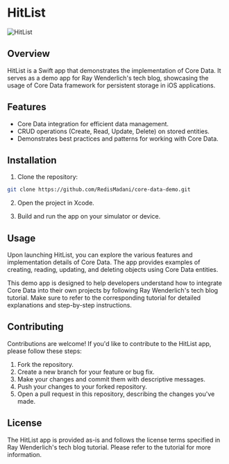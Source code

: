 # HitList

![HitList](https://github.com/RedisMadani/HitList/assets/136177376/1999965a-c8ff-464a-8c2e-5cb032bc2a13)

## Overview
HitList is a Swift app that demonstrates the implementation of Core Data. It serves as a demo app for Ray Wenderlich's tech blog, showcasing the usage of Core Data framework for persistent storage in iOS applications.

## Features
- Core Data integration for efficient data management.
- CRUD operations (Create, Read, Update, Delete) on stored entities.
- Demonstrates best practices and patterns for working with Core Data.

## Installation
1. Clone the repository:

```bash
git clone https://github.com/RedisMadani/core-data-demo.git
```

2. Open the project in Xcode.

3. Build and run the app on your simulator or device.

## Usage
Upon launching HitList, you can explore the various features and implementation details of Core Data. The app provides examples of creating, reading, updating, and deleting objects using Core Data entities.

This demo app is designed to help developers understand how to integrate Core Data into their own projects by following Ray Wenderlich's tech blog tutorial. Make sure to refer to the corresponding tutorial for detailed explanations and step-by-step instructions.

## Contributing
Contributions are welcome! If you'd like to contribute to the HitList app, please follow these steps:

1. Fork the repository.
2. Create a new branch for your feature or bug fix.
3. Make your changes and commit them with descriptive messages.
4. Push your changes to your forked repository.
5. Open a pull request in this repository, describing the changes you've made.

## License
The HitList app is provided as-is and follows the license terms specified in Ray Wenderlich's tech blog tutorial. Please refer to the tutorial for more information.
